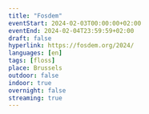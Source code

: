 ```yaml
---
title: "Fosdem"
eventStart: 2024-02-03T00:00:00+02:00
eventEnd: 2024-02-04T23:59:59+02:00
draft: false
hyperlink: https://fosdem.org/2024/
languages: [en]
tags: [floss]
place: Brussels
outdoor: false
indoor: true
overnight: false
streaming: true
---
```


